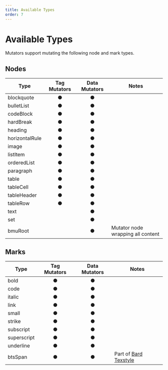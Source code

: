 ```yaml
---
title: Available Types
order: 7
---
```


# Available Types

Mutators support mutating the following node and mark types.

## Nodes

| Type                  | Tag Mutators | Data Mutators | Notes |
| --------------------- | :----------: | :-----------: | ----- |
| blockquote            | ●            | ●             |       |
| bulletList            | ●            | ●             |       |
| codeBlock             | ●            | ●             |       |
| hardBreak             | ●            | ●             |       |
| heading               | ●            | ●             |       |
| horizontalRule        | ●            | ●             |       |
| image                 | ●            | ●             |       |
| listItem              | ●            | ●             |       |
| orderedList           | ●            | ●             |       |
| paragraph             | ●            | ●             |       |
| table                 | ●            | ●             |       |
| tableCell             | ●            | ●             |       |
| tableHeader           | ●            | ●             |       |
| tableRow              | ●            | ●             |       |
| text                  |              | ●             |       |
| set                   |              | ●             |       |
| bmuRoot               |              | ●             | Mutator node wrapping all content |

## Marks

| Type                  | Tag Mutators | Data Mutators | Notes |
| --------------------- | :----------: | :-----------: | ----- |
| bold                  | ●            | ●             |       |
| code                  | ●            | ●             |       |
| italic                | ●            | ●             |       |
| link                  | ●            | ●             |       |
| small                 | ●            | ●             |       |
| strike                | ●            | ●             |       |
| subscript             | ●            | ●             |       |
| superscript           | ●            | ●             |       |
| underline             | ●            | ●             |       |
| btsSpan               | ●            | ●             | Part of [Bard Texstyle](https://github.com/jacksleight/statamic-bard-texstyle) |